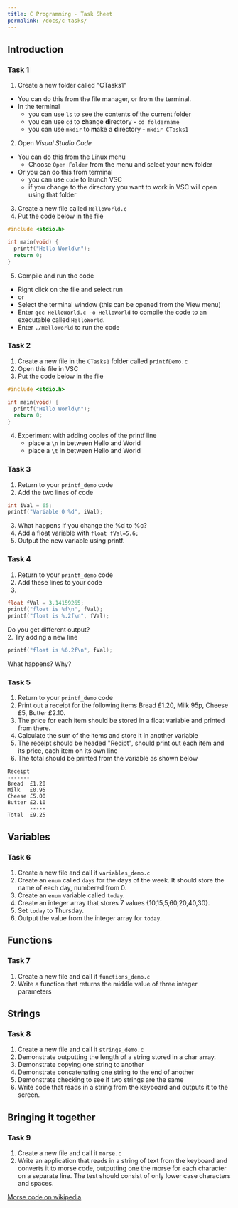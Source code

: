 ```yaml
---
title: C Programming - Task Sheet
permalink: /docs/c-tasks/
---
```


## Introduction

### Task 1

1. Create a new folder called "CTasks1"
  *  You can do this from the file manager, or from the terminal. 
  *  In the terminal 
     *  you can use `ls` to see the contents of the current folder
     *  you can use `cd` to **c**hange **d**irectory - `cd foldername`
     *  you can use `mkdir` to **m**ake a **d**irectory - `mkdir CTasks1`
2. Open *Visual Studio Code*
  * You can do this from the Linux menu
    * Choose `Open Folder` from the menu and select your new folder
  * Or you can do this from terminal
    * you can use `code` to launch VSC
    * if you change to the directory you want to work in VSC will open using that folder
3. Create a new file called `HelloWorld.c`
4. Put the code below in the file

```c
#include <stdio.h>

int main(void) {
  printf("Hello World\n");
  return 0;
}
```

5. Compile and run the code
  * Right click on the file and select run
  * or
  * Select the terminal window (this can be opened from the View menu)
  * Enter `gcc HelloWorld.c -o HelloWorld` to compile the code to an executable called `HelloWorld`.
  * Enter `./HelloWorld` to run the code

### Task 2

1. Create a new file in the `CTasks1` folder called `printfDemo.c`
2. Open this file in VSC
3. Put the code below in the file

```c
#include <stdio.h>

int main(void) {
  printf("Hello World\n");
  return 0;
}
```
4. Experiment with adding copies of the printf line
   * place a `\n` in between Hello and World
   * place a `\t` in between Hello and World

### Task 3
1. Return to your `printf_demo` code
2. Add the two lines of code 

```c
int iVal = 65;
printf("Variable 0 %d", iVal);
```

3. What happens if you change the %d to %c?
4. Add a float variable with `float fVal=5.6;`
5. Output the new variable using printf.
   
### Task 4
1. Return to your `printf_demo` code
2. Add these lines to your code
3. 
```c
float fVal = 3.14159265;
printf("float is %f\n", fVal);
printf("float is %.2f\n", fVal);
```

Do you get different output?  
2. Try adding a new line

```c
printf("float is %6.2f\n", fVal);
```

What happens? Why?  

### Task 5

1. Return to your `printf_demo` code
2. Print out a receipt for the following items Bread £1.20, Milk 95p, Cheese £5, Butter £2.10. 
3. The price for each item should be stored in a float variable and printed from there.
4. Calculate the sum of the items and store it in another variable
5. The receipt should be headed "Recipt", should print out each item and its price, each item on its own line
6. The total should be printed from the variable as shown below

```
Receipt
-------
Bread  £1.20
Milk   £0.95
Cheese £5.00
Butter £2.10
       -----
Total  £9.25  
```

## Variables

### Task 6

1. Create a new file and call it `variables_demo.c`
2. Create an `enum` called `days` for the days of the week. It should store the name of each day, numbered from 0.
3. Create an `enum` variable called `today`.
4. Create an integer array that stores 7 values {10,15,5,60,20,40,30}.
5. Set `today` to Thursday.
6. Output the value from the integer array for `today`.

## Functions

### Task 7

1. Create a new file and call it `functions_demo.c`
2. Write a function that returns the middle value of three integer parameters

## Strings

### Task 8

1. Create a new file and call it `strings_demo.c`
2. Demonstrate outputting the length of a string stored in a char array.
3. Demonstrate copying one string to another
4. Demonstrate concatenating one string to the end of another
5. Demonstrate checking to see if two strings are the same
6. Write code that reads in a string from the keyboard and outputs it to the screen.
   
## Bringing it together

### Task 9

1. Create a new file and call it `morse.c`
2. Write an application that reads in a string of text from the keyboard and converts it to morse code, outputting one the morse for each character on a separate line. The test should consist of only lower case characters and spaces.

[Morse code on wikipedia](https://en.wikipedia.org/wiki/Morse_code)  

